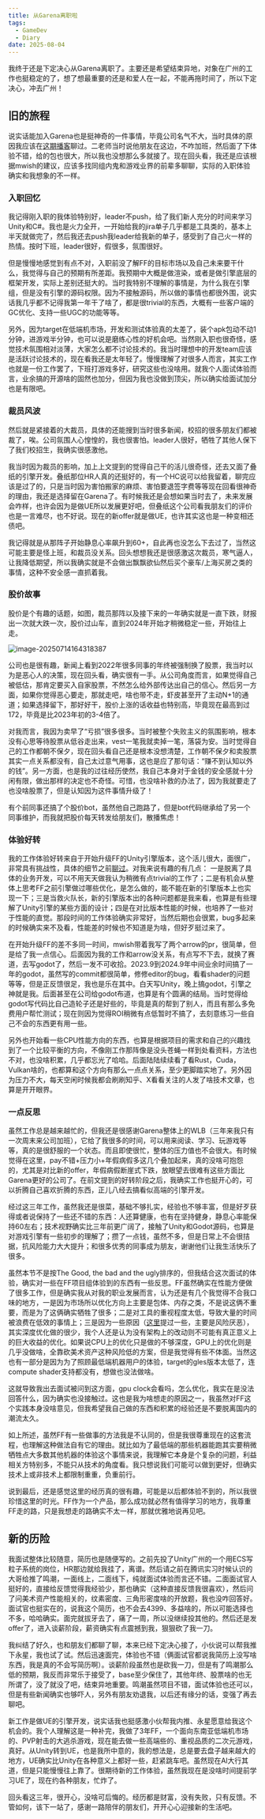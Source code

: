 ```yaml
---
title: 从Garena离职啦
tags:
  - GameDev
  - Diary
date: 2025-08-04 
---
```


我终于还是下定决心从Garena离职了。主要还是希望结束异地，对象在广州的工作也挺稳定的了，想了想最重要的还是和爱人在一起，不能再拖时间了，所以下定决心，冲去广州！

## 旧的旅程

说实话能加入Garena也是挺神奇的一件事情，毕竟公司名气不大，当时具体的原因我应该在[这期播客](https://www.xiaoyuzhoufm.com/episode/628a54c15cf4a5ad60ca094d)聊过。二老师当时说他朋友在这边，不咋加班，然后面了下体验不错，给的包也很大，所以我也没想那么多就接了。现在回头看，我还是应该根据mwish的建议，应该多找同组内鬼和游戏业界的前辈多聊聊，实际的入职体验确实和我想象的不一样。

### 入职回忆

我记得刚入职的我体验特别好，leader不push，给了我们新人充分的时间来学习Unity和C#。我也是火力全开，一开始给我的jira单子几乎都是工具类的，基本上半天就做完了，然后我还去push我leader给我新的单子，感受到了自己火一样的热情。按时下班，leader很好，假很多，氛围很好。

但是慢慢地感觉到有点不对，入职前没了解FF的目标市场以及自己未来要干什么，我觉得与自己的预期有所差距。我预期中大概是做渲染，或者是做引擎底层的框架开发，实际上差别还挺大的。当时我特别不理解的事情是，为什么我在引擎组，但是没有引擎的源码权限。因为不接触源码，所以做的事情也都很外围，说实话我几乎都不记得我第一年干了啥了，都是很trivial的东西，大概有一些客户端的GC优化、支持一些UGC的功能等等。

另外，因为target在低端机市场，开发和测试体验真的太差了，装个apk包动不动1分钟，进游戏半分钟，也可以说是磨练心性的好机会吧。当然刚入职也很奇怪，感觉技术氛围相对淡薄，大家怎么都不讨论技术的。我当时理想中的开发team应该是活跃讨论技术的，现在看我还是太年轻了。慢慢理解了对很多人而言，其实工作也就是一份工作罢了，下班打游戏多好，研究这些也没啥用。就我个人面试体验而言，业余搞的开源啥的固然也加分，但因为我也没做到顶尖，所以确实给面试加分也是有限吧。

### 裁员风波

然后就是紧接着的大裁员，具体的还能搜到当时很多新闻，校招的很多朋友们都被裁了，唉。公司氛围人心惶惶的，我也很害怕。leader人很好，牺牲了其他人保下了我们校招生，我确实很感激他。

我当时因为裁员的影响，加上上文提到的觉得自己干的活儿很奇怪，还去又面了叠纸的引擎开发。叠纸那位HR人真的还挺好的，有一个HC说可以给我留着，聊完应该是过了的，只是当时因为害怕搬家的麻烦、害怕要退签字费等等现在回看很神奇的理由，我还是选择留在Garena了。有时候我还是会想如果当时去了，未来发展会咋样，也许会因为是做UE所以发展更好吧，但叠纸这个公司看我朋友们的评价也是一言难尽，也不好说。现在的新offer就是做UE，也许其实这也是一种变相还债吧。

我记得就是从那阵子开始静息心率飙升到60+，自此再也没怎么下去过了，当然这可能主要是怪上班，和裁员没关系。回头想想我还是很感激这次裁员，寒气逼人，让我降低期望，所以我确实就是不会做出飘飘欲仙然后买个豪车/上海买房之类的事情，这种不安全感一直抓着我。

### 股价故事

股价是个有趣的话题，如图，裁员那阵以及接下来的一年确实就是一直下跌，财报出一次就大跌一次，股价过山车，直到2024年开始才稍微稳定一些，开始往上走。

![image-20250714164318387](./../Assets/leaving_garena/image-20250714164318387.png)

公司也是很有趣，新闻上看到2022年很多同事的年终被强制换了股票，我当时以为是恶心人的决策，现在回头看，确实很有一手。从公司角度而言，如果觉得自己被低估，那肯定要买入自家股票，不然怎么给外部传达出自己的信心。然后另一方面，如果你觉得恶心要走，那就走吧，啥也带不走，虾皮甚至开了主动N+1的通道；如果选择留下，那好好干，股价上涨的话收益也特别高，毕竟现在最高到过172，毕竟是比2023年初的3-4倍了。

对我而言，我因为卖早了“亏损”很多很多。当时被整个失败主义的氛围影响，根本没有心思等待股票从低谷走出来，vest一笔我就卖掉一笔，落袋为安。当时觉得自己的工作都朝不保夕，现在回头看自己还是根本没想清楚，工作朝不保夕和卖股票其实一点关系都没有，自己太过意气用事，这也是应了那句话：“赚不到认知以外的钱”。另一方面，也是我的过往经历使然，我自己本身对于金钱的安全感就十分闲有限，做出那样的决定也不奇怪。可惜，也没啥补救的办法了，因为我就要走了也没啥股票了，但是认知因为这件事情升级了！

有个前同事还搞了个股价bot，虽然他自己跑路了，但是bot代码继承给了另一个同事维护，而我就把股价每天转发给朋友们，散播焦虑！

### 体验好转

我的工作体验好转来自于开始升级FF的Unity引擎版本，这个活儿很大，面很广，非常具有挑战性，具体的细节之前[聊过](https://jsjtxietian.github.io/2025/03/25/upgrade_to_unity2022/)。对我来说有趣的有几点： 一是脱离了具体的业务开发，可以不用天天做我认为稍微有点trivial的工作了；二是有机会从整体上思考FF之前引擎做过哪些优化，是怎么做的，能不能在新的引擎版本上也实现一下；三是当救火队长，新的引擎版本出的各种问题都是我来看，也算是有些理解了Unity引擎的某些方面的设计；四是在对比版本性能的时候，也培养了一些对于性能的直觉。那段时间的工作体验确实非常好，当然后期也会很累，bug多起来的时候确实来不及看，性能差的时候也不知道是为啥，但好歹挺过来了。

在开始升级FF的差不多同一时间，mwish带着我写了两个arrow的pr，很简单，但是给了我一点信心。后面因为我的工作和arrow没关系，有点写不下去，就换了赛道，去写godot了，然后一发不可收拾。2023.9到2024.9年中间业余时间搞了一年的godot，虽然写的commit都很简单，修修editor的bug，看看shader的问题等等，但是正反馈很足，我也是乐在其中。白天写Unity，晚上搞godot，引擎之神就是我。后面甚至在公司给godot布道，也算是有个圆满的结局。当时觉得给godot写代码比自己造轮子还是好些的，毕竟是真的帮到了别人，而且有那么多免费用户帮忙测试；现在则因为觉得ROI稍微有点低暂时不搞了，去刻意练习一些自己不会的东西更有用一些。

另外也开始看一些CPU性能方向的东西，也算是根据项目的需求和自己的兴趣找到了一个比较平衡的方向，不像刚工作那阵像是没头苍蝇一样到处看资料，方法也不对，也没啥积累，几乎都忘光了哈哈。后面陆陆续续看了看Rust，Cuda，Vulkan啥的，也都算和这个方向有那么一点点关系，至少更脚踏实地了。另外因为压力不大，每天空闲时候我都会刷刷知乎、X看看关注的人发了啥技术文章，也算是开开眼界。

### 一点反思

虽然工作总是越来越忙的，但我还是很感谢Garena整体上的WLB（三年来我只有一次周末来公司加班），它给了我很多的时间，可以用来阅读、学习、玩游戏等等，真的是很舒服的一个状态。而且即使很忙，整体的压力值也不会很大。有时候觉得在这里，pay不错+压力小+年假病假多这几个叠加起来，真的没啥可抱怨的，尤其是对比新的offer，年假病假断崖式下跌，放眼望去很难有这些方面比Garena更好的公司了。在前文提到的好转阶段之后，我确实工作也挺开心的，可以折腾自己喜欢折腾的东西，正儿八经去搞看似高端的引擎开发。

经过这三年工作，虽然我还是很菜，基础不够扎实，经验也不够丰富，但是好歹获得或者说保持了一些还不错的东西：人还算健康，也有在坚持健身，静息心率能保持60左右；技术视野确实比三年前更广阔了，接触了Unity和Godot源码，也算是对游戏引擎有一些初步的理解了；攒了一点钱，虽然不多，但是日常上不会很拮据，抗风险能力大大提升；和很多优秀的同事成为朋友，谢谢他们让我生活快乐了很多。

虽然本节不是按The Good, the bad and the ugly排序的，但我结合这次面试的体验，确实对一些在FF项目组体验到的东西有一些反思。FF虽然确实在性能方便做了很多工作，但是确实我从对我的职业发展而言，认为还是有几个我觉得不合我口味的地方，一是因为市场所以优化方向上主要是包体、内存之类，不是说这俩不重要，而是为了这俩确实牺牲了很多；二是对工具的重视程度太低，导致大量的时间被浪费在低效的事情上；三是因为一些原因（[这里](https://jsjtxietian.github.io/2025/04/01/learning_in_ff/)提过一些，主要是风险厌恶），其实深度优化做的很少，我个人还是认为没有架构上的改动则不可能有真正意义上的巨大收益的优化。如果说CPU上的优化只是做的不够深度，GPU上的优化则是几乎没做啥，全靠砍美术资产这种风险低的方案，但是我觉得有些不体面。当然这也有一部分是因为为了照顾最低端机器用户的体验，target的gles版本太低了，连compute shader支持都没有，想做也没法做啥。

这就导致我出去面试被问到这方面，gpu clock会看吗，怎么优化，我实在是没法回答什么，因为确实也没接触过。这也是我为啥想走的原因之一，我虽然对FF这个实践本身没啥意见，但我希望我自己做的东西和积累的经验还是不要脱离国内的潮流太久。

如上所述，虽然FF有一些做事的方法我是不认同的，但是我很尊重现在的这套流程，也理解这种做法自有它的理由。就比如为了最低端的那些机器能跑其实要稍微牺牲点大多数其他机器的体验这个事情来说，我理解它本身是个复杂的问题，利益相关方特别多，不能只从技术的角度看。我只想说我们可能可以做到更好，但确实技术上或非技术上都限制重重，负重前行。

说到最后，还是感觉这里的经历真的很有趣，可能是以后都体验不到的，所以我很珍惜这里的时光。FF作为一个产品，那么成功就必然有值得学习的地方，我尊重FF走的路，只是我想走的路确实不太一样，那就优雅地说再见吧。

## 新的历险

我面试整体比较随意，简历也是随便写的。之前先投了Unity广州的一个用ECS写粒子系统的岗位，HR那边就给我挂了，离谱。然后请之前在腾讯实习时候认识的大哥给推了鸣潮，一面线上，二面线下，纯就面试体验而言还不错。二面面试官人挺好的，直接给反馈觉得我经验少，那也确实（这种直接反馈我很喜欢），然后问了问美术资产性能相关的，纹素密度、三角形密度啥的开放题，我也没咋回答好。面试官也挺实在的，说我这个简历，也不会去4399、多益啥的，所以可能选择也不多，哈哈确实。面完就拔牙去了，痛了一周，所以没继续投其他的。然后还是发offer了，进入谈薪阶段，薪资确实有点震撼到我，狠狠砍了我一刀。

我纠结了好久，也和朋友们都聊了聊，本来已经下定决心接了，小伙说可以帮我推下永星，我也试了试。然后迅速面完，体验也不错（俩面试官都说我简历上没写啥东西，我是真的不会写简历啊）。谈薪阶段虽然也是砍我一刀，但是有了鸣潮那么低的预期，我反而非常乐于接受了，base至少保住了，其他年终、股票啥的也无所谓了，没了就没了吧，结束异地重要。鸣潮虽然项目不错，面试体验也还可以，但是有些新闻确实也够吓人，另外有朋友劝退我，以后还有缘分的话，变强了再去聊吧。

新工作是做UE的引擎开发，说实话我也挺感激小伙帮我内推、永星愿意给我这个机会的。我个人理解这是一种补完，我做了3年FF，一个面向东南亚低端机市场的、PVP射击的大逃杀游戏，现在能去做一些高端些的、重视品质的二次元游戏，真好。从Unity转到UE，也是我所中意的，我的想法是，总是要去盘子越来越大的地方，UE确实比Unity在各种意义上都好一些，赶紧跳车吧。虽然现在AI大行其道，但是只能慢慢往上靠了。很期待新的工作体验，虽然我现在是没啥时间提前学习UE了，现在约各种朋友，忙炸了。

回头看这三年，很开心，没啥可后悔的。经历都是财富，没有失败，只有反馈。不管如何，该下一站了，感谢一路陪伴的朋友们，开开心心迎接新的生活吧。



